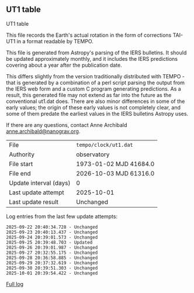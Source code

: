
## UT1 table

UT1 table

This file records the Earth's actual rotation in the form of
corrections TAI-UT1 in a format readable by TEMPO.

This file is generated from Astropy's parsing of the IERS
bulletins. It should be updated approximately monthly, and it
includes the IERS predictions covering about a year after the
publication date.

This differs slightly from the version traditionally distributed
with TEMPO - that is generated by a combination of a perl script
parsing the output from the IERS web form and a custom C program
generating predictions. As a result, this generated file may not
extend as far into the future as the conventional ut1.dat does.
There are also minor differences in some of the early values; the
origin of these early values is not completely clear, and some of
them predate the earliest values in the IERS bulletins Astropy uses.

If there are any questions, contact Anne Archibald
<anne.archibald@nanograv.org>.

|     |     |
|:--- |:--- |
| File | `tempo/clock/ut1.dat` |
| Authority | observatory |
| File start | 1973-01-02 MJD 41684.0 |
| File end | 2026-10-03 MJD 61316.0 |
| Update interval (days) | 0 |
| Last update attempt | 2025-10-01 |
| Last update result | Unchanged |

Log entries from the last few update attempts:
```
2025-09-22 20:40:34.728 - Unchanged
2025-09-23 20:40:13.437 - Unchanged
2025-09-24 20:39:01.573 - Unchanged
2025-09-25 20:39:48.703 - Updated
2025-09-26 20:39:01.987 - Unchanged
2025-09-27 20:32:55.175 - Unchanged
2025-09-28 20:36:58.885 - Unchanged
2025-09-29 20:37:32.619 - Unchanged
2025-09-30 20:39:51.303 - Unchanged
2025-10-01 20:39:54.422 - Unchanged
```
[Full log](https://raw.githubusercontent.com/ipta/pulsar-clock-corrections/main/log/tempo/clock/ut1.dat.log)
